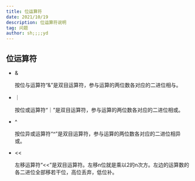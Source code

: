 ```yaml
---
title: 位运算符
date: 2021/10/19
description: 位运算符说明
tag: 问题
author: sh;;;;yd
---
```


## 位运算符

- &

  按位与运算符“&”是双目运算符，参与运算的两位数各对应的二进位相与。
  
- ｜

  按位或运算符“｜”是双目运算符，参与运算的两位数各对应的二进位相或。
  
- ^

  按位异或运算符“^”是双目运算符，参与运算的两位数各对应的二进位相异或。
  
- <<

  左移运算符“<<”是双目运算符。左移n位就是乘以2的n次方。左边的运算数的各二进位全部移若干位，高位丢弃，低位补。
